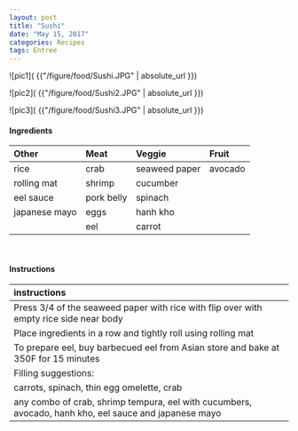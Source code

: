 ```yaml
---
layout: post
title: "Sushi"
date: "May 15, 2017"
categories: Recipes
tags: Entree
---
```




![pic1]( {{"/figure/food/Sushi.JPG" | absolute_url }})

![pic2]( {{"/figure/food/Sushi2.JPG" | absolute_url }})

![pic3]( {{"/figure/food/Sushi3.JPG" | absolute_url }})




#### Ingredients

<table class = "presenttab">
 <thead>
  <tr>
   <th style="text-align:left;"> Other </th>
   <th style="text-align:left;"> Meat </th>
   <th style="text-align:left;"> Veggie </th>
   <th style="text-align:left;"> Fruit </th>
  </tr>
 </thead>
<tbody>
  <tr>
   <td style="text-align:left;"> rice </td>
   <td style="text-align:left;"> crab </td>
   <td style="text-align:left;"> seaweed paper </td>
   <td style="text-align:left;"> avocado </td>
  </tr>
  <tr>
   <td style="text-align:left;"> rolling mat </td>
   <td style="text-align:left;"> shrimp </td>
   <td style="text-align:left;"> cucumber </td>
   <td style="text-align:left;">  </td>
  </tr>
  <tr>
   <td style="text-align:left;"> eel sauce </td>
   <td style="text-align:left;"> pork belly </td>
   <td style="text-align:left;"> spinach </td>
   <td style="text-align:left;">  </td>
  </tr>
  <tr>
   <td style="text-align:left;"> japanese mayo </td>
   <td style="text-align:left;"> eggs </td>
   <td style="text-align:left;"> hanh kho </td>
   <td style="text-align:left;">  </td>
  </tr>
  <tr>
   <td style="text-align:left;">  </td>
   <td style="text-align:left;"> eel </td>
   <td style="text-align:left;"> carrot </td>
   <td style="text-align:left;">  </td>
  </tr>
</tbody>
</table>

<br>

#### Instructions

<table class = "presenttabnoh">
 <thead>
  <tr>
   <th style="text-align:left;"> instructions </th>
  </tr>
 </thead>
<tbody>
  <tr>
   <td style="text-align:left;"> Press 3/4 of the seaweed paper with rice with flip over with empty rice side near body </td>
  </tr>
  <tr>
   <td style="text-align:left;"> Place ingredients in a row and tightly roll using rolling mat </td>
  </tr>
  <tr>
   <td style="text-align:left;"> To prepare eel, buy barbecued eel from Asian store and bake at 350F for 15 minutes </td>
  </tr>
  <tr>
   <td style="text-align:left;"> Filling suggestions: </td>
  </tr>
  <tr>
   <td style="text-align:left;"> carrots, spinach, thin egg omelette, crab </td>
  </tr>
  <tr>
   <td style="text-align:left;"> any combo of crab, shrimp tempura, eel with cucumbers, avocado, hanh kho, eel sauce and japanese mayo </td>
  </tr>
</tbody>
</table>

